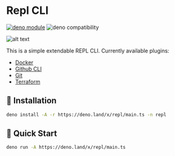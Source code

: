 # Repl CLI

[![deno module](https://shield.deno.dev/x/repl)](https://deno.land/x/repl)
![deno compatibility](https://shield.deno.dev/deno/^1.37)

![ alt text](./demo.gif)

This is a simple extendable REPL CLI.
Currently available plugins:

- [Docker](https://docker.com/)
- [Github CLI](https://cli.github.com/)
- [Git](https://git-scm.com/)
- [Terraform](https://terraform.io/)
  
## 🚚 Installation

```bash
deno install -A -r https://deno.land/x/repl/main.ts -n repl
```

## 🚀 Quick Start

```bash
deno run -A https://deno.land/x/repl/main.ts
```
